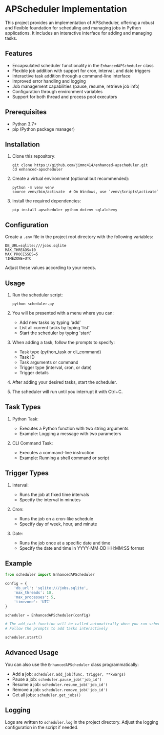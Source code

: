 # APScheduler Implementation

This project provides an implementation of APScheduler, offering a robust and flexible foundation for scheduling and managing jobs in Python applications. It includes an interactive interface for adding and managing tasks.

## Features

- Encapsulated scheduler functionality in the `EnhancedAPScheduler` class
- Flexible job addition with support for cron, interval, and date triggers
- Interactive task addition through a command-line interface
- Improved error handling and logging
- Job management capabilities (pause, resume, retrieve job info)
- Configuration through environment variables
- Support for both thread and process pool executors

## Prerequisites

- Python 3.7+
- pip (Python package manager)

## Installation

1. Clone this repository:
   ```
   git clone https://github.com/jimmc414/enhanced-apscheduler.git
   cd enhanced-apscheduler
   ```

2. Create a virtual environment (optional but recommended):
   ```
   python -m venv venv
   source venv/bin/activate  # On Windows, use `venv\Scripts\activate`
   ```

3. Install the required dependencies:
   ```
   pip install apscheduler python-dotenv sqlalchemy
   ```

## Configuration

Create a `.env` file in the project root directory with the following variables:

```
DB_URL=sqlite:///jobs.sqlite
MAX_THREADS=10
MAX_PROCESSES=5
TIMEZONE=UTC
```

Adjust these values according to your needs.

## Usage

1. Run the scheduler script:
   ```
   python scheduler.py
   ```

2. You will be presented with a menu where you can:
   - Add new tasks by typing 'add'
   - List all current tasks by typing 'list'
   - Start the scheduler by typing 'start'

3. When adding a task, follow the prompts to specify:
   - Task type (python_task or cli_command)
   - Task ID
   - Task arguments or command
   - Trigger type (interval, cron, or date)
   - Trigger details

4. After adding your desired tasks, start the scheduler.

5. The scheduler will run until you interrupt it with Ctrl+C.

## Task Types

1. Python Task:
   - Executes a Python function with two string arguments
   - Example: Logging a message with two parameters

2. CLI Command Task:
   - Executes a command-line instruction
   - Example: Running a shell command or script

## Trigger Types

1. Interval:
   - Runs the job at fixed time intervals
   - Specify the interval in minutes

2. Cron:
   - Runs the job on a cron-like schedule
   - Specify day of week, hour, and minute

3. Date:
   - Runs the job once at a specific date and time
   - Specify the date and time in YYYY-MM-DD HH:MM:SS format

## Example

```python
from scheduler import EnhancedAPScheduler

config = {
    'db_url': 'sqlite:///jobs.sqlite',
    'max_threads': 10,
    'max_processes': 5,
    'timezone': 'UTC'
}

scheduler = EnhancedAPScheduler(config)

# The add_task function will be called automatically when you run scheduler.py
# Follow the prompts to add tasks interactively

scheduler.start()
```

## Advanced Usage

You can also use the `EnhancedAPScheduler` class programmatically:

- Add a job: `scheduler.add_job(func, trigger, **kwargs)`
- Pause a job: `scheduler.pause_job('job_id')`
- Resume a job: `scheduler.resume_job('job_id')`
- Remove a job: `scheduler.remove_job('job_id')`
- Get all jobs: `scheduler.get_jobs()`

## Logging

Logs are written to `scheduler.log` in the project directory. Adjust the logging configuration in the script if needed.
